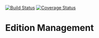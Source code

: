 [![Build Status](https://travis-ci.org/OCA/edition-mgmt.svg?branch=8.0)](https://travis-ci.org/OCA/edition-mgmt)
[![Coverage Status](https://coveralls.io/repos/OCA/edition-mgmt/badge.png?branch=8.0)](https://coveralls.io/r/OCA/edition-mgmt?branch=8.0)

# Edition Management
